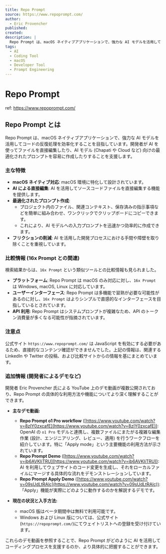 ```yaml
---
title: Repo Prompt
source: https://www.repoprompt.com/
author:
  - Eric Provencher
published: 
created: 
description: |
  Repo Prompt は、macOS ネイティブアプリケーションで、強力な AI モデルを活用してコードの反復処理を効率化することを目指しています。開発者が AI を使ってファイルを直接編集したり、AI モデル (Chapati や Cloud など) 向けの最適化されたプロンプトを容易に作成したりすることを支援します。
tags:
  - AI
  - Coding Tool
  - macOS
  - Developer Tool
  - Prompt Engineering
---
```


# Repo Prompt

ref: <https://www.repoprompt.com/>

## Repo Prompt とは

Repo Prompt は、macOS ネイティブアプリケーションで、強力な AI モデルを活用してコードの反復処理を効率化することを目指しています。開発者が AI を使ってファイルを直接編集したり、AI モデル (Chapati や Cloud など) 向けの最適化されたプロンプトを容易に作成したりすることを支援します。

### 主な特徴

* **macOS ネイティブ対応**: macOS 環境に特化して設計されています。
* **AI による直接編集**: AI を活用してソースコードファイルを直接編集する機能を提供します。
* **最適化されたプロンプト作成**:
  * プロジェクト内のファイル、関連コンテキスト、保存済みの指示事項などを簡単に組み合わせ、ワンクリックでクリップボードにコピーできます。
  * これにより、AI モデルへの入力プロンプトを迅速かつ効率的に作成できます。
* **フリクションの削減**: AI を活用した開発プロセスにおける手間や障壁を取り除くことを重視しています。

### 比較情報 (16x Prompt との関連)

検索結果からは、`16x Prompt` という類似ツールとの比較情報も見られました。

* **プラットフォーム**: Repo Prompt は macOS のみ対応に対し、`16x Prompt` は Windows, macOS, Linux に対応しています。
* **ユーザーインターフェース**: Repo Prompt は多機能で習熟が必要な可能性があるのに対し、`16x Prompt` はよりシンプルで直感的なインターフェースを目指しているとされています。
* **API 利用**: Repo Prompt はシステムプロンプトが複雑なため、API のトークン消費量が多くなる可能性が指摘されています。

### 注意点

公式サイト `https://www.repoprompt.com/` は JavaScript を有効にする必要があるため、直接的なコンテンツ確認ができませんでした。上記の情報は、関連する LinkedIn や Twitter の投稿、および比較サイトからの情報を基にまとめています。

### 追加情報 (開発者によるデモなど)

開発者 Eric Provencher 氏による YouTube 上のデモ動画が複数公開されており、Repo Prompt の具体的な利用方法や機能についてより深く理解することができます。

* **主なデモ動画:**
  * **Repo Prompt o1 Pro workflow** ([https://www.youtube.com/watch?v=8zIY0zxcafE](https://www.youtube.com/watch?v=8zIY0zxcafE)): OpenAI の `o1 Pro` モデルと連携し、複数ファイルにまたがる複雑な編集作業 (設計、エンジニアリング、レビュー、適用) を行うワークフローを紹介しています。特に「Apply mode」という主要機能の利用方法が示されています。
  * **Repo Prompt Demo** ([https://www.youtube.com/watch?v=ib6AVKIiTRU](https://www.youtube.com/watch?v=ib6AVKIiTRU)): AI を利用してウェブサイトのコード変更を生成し、それをローカルファイルにマージする具体的な流れをデモンストレーションしています。
  * **Repo Prompt Apply Demo** ([https://www.youtube.com/watch?v=09sUdLtRAlc](https://www.youtube.com/watch?v=09sUdLtRAlc)): 「Apply」機能が実際にどのように動作するのかを解説するデモです。

* **現在の状況と入手方法:**
  * macOS 版はベータ期間中は無料で利用可能です。
  * Windows および Linux 版については、公式サイト (`https://repoprompt.com/`)にてウェイトリストへの登録を受け付けています。

これらのデモ動画を参照することで、Repo Prompt がどのように AI を活用してコーディングプロセスを支援するのか、より具体的に把握することができます。
